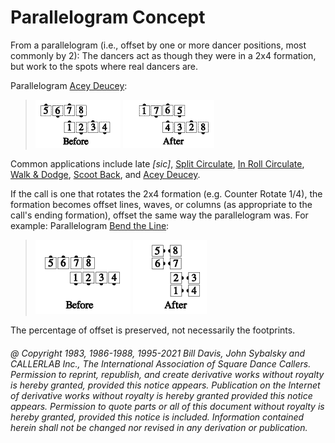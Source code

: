 
# Parallelogram Concept

From a parallelogram (i.e., offset by one or more dancer positions, most
commonly by 2): The dancers act as though they were in a 2x4 formation, but work
to the spots where real dancers are. 

Parallelogram [Acey Deucey](../plus/acey_deucey.md):

> 
> ![alt](parallelogram_concept_1a.png)
> ![alt](parallelogram_concept_1b.png)
> 

Common applications include late *[sic]*,
[Split Circulate](../b1/circulate.md),
[In Roll Circulate](../a2/in_roll_circulate.md),
[Walk & Dodge](../ms/walk_and_dodge.md),
[Scoot Back](../ms/scoot_back.md), and
[Acey Deucey](../plus/acey_deucey.md).

 If the call is one that rotates the 2x4 formation
(e.g. Counter Rotate 1/4), the formation becomes offset lines, waves, or columns
(as appropriate to the call's ending formation), offset the same way the
parallelogram was. For example: 
 Parallelogram [Bend the Line](../b1/bend_the_line.md):

> 
> ![alt](parallelogram_concept_2a.png)
> ![alt](parallelogram_concept_2b.png)
> 

The percentage of offset is preserved, not necessarily the footprints.

###### @ Copyright 1983, 1986-1988, 1995-2021 Bill Davis, John Sybalsky and CALLERLAB Inc., The International Association of Square Dance Callers. Permission to reprint, republish, and create derivative works without royalty is hereby granted, provided this notice appears. Publication on the Internet of derivative works without royalty is hereby granted provided this notice appears. Permission to quote parts or all of this document without royalty is hereby granted, provided this notice is included. Information contained herein shall not be changed nor revised in any derivation or publication.
